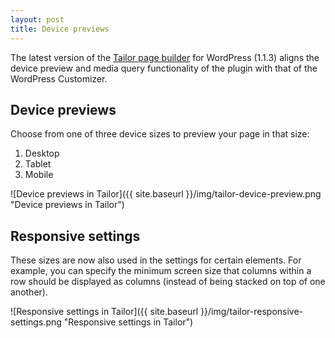 ```yaml
---
layout: post
title: Device previews
---
```


The latest version of the [Tailor page builder](http://www.gettailor.com) for WordPress (1.1.3) aligns the device preview and media query functionality of the plugin with that of the WordPress Customizer.

## Device previews

Choose from one of three device sizes to preview your page in that size:

1. Desktop
2. Tablet
3. Mobile

![Device previews in Tailor]({{ site.baseurl }}/img/tailor-device-preview.png "Device previews in Tailor")

## Responsive settings

These sizes are now also used in the settings for certain elements.  For example, you can specify the minimum screen size that columns within a row should be displayed as columns (instead of being stacked on top of one another).

![Responsive settings in Tailor]({{ site.baseurl }}/img/tailor-responsive-settings.png "Responsive settings in Tailor")